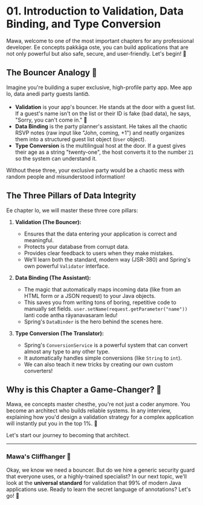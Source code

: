 # 01. Introduction to Validation, Data Binding, and Type Conversion

Mawa, welcome to one of the most important chapters for any professional developer. Ee concepts pakkāga oste, you can build applications that are not only powerful but also safe, secure, and user-friendly. Let's begin! 💪

## The Bouncer Analogy 🕺

Imagine you're building a super exclusive, high-profile party app. Mee app lo, data anedi party guests lantiది.
*   **Validation** is your app's bouncer. He stands at the door with a guest list. If a guest's name isn't on the list or their ID is fake (bad data), he says, "Sorry, you can't come in." 🚫
*   **Data Binding** is the party planner's assistant. He takes all the chaotic RSVP notes (raw input like "John, coming, +1") and neatly organizes them into a structured guest list object (`User` object).
*   **Type Conversion** is the multilingual host at the door. If a guest gives their age as a string "twenty-one", the host converts it to the number `21` so the system can understand it.

Without these three, your exclusive party would be a chaotic mess with random people and misunderstood information!

## The Three Pillars of Data Integrity

Ee chapter lo, we will master these three core pillars:

1.  **Validation (The Bouncer):**
    *   Ensures that the data entering your application is correct and meaningful.
    *   Protects your database from corrupt data.
    *   Provides clear feedback to users when they make mistakes.
    *   We'll learn both the standard, modern way (JSR-380) and Spring's own powerful `Validator` interface.

2.  **Data Binding (The Assistant):**
    *   The magic that automatically maps incoming data (like from an HTML form or a JSON request) to your Java objects.
    *   This saves you from writing tons of boring, repetitive code to manually set fields. `user.setName(request.getParameter("name"))` lanti code antha rāyanavasaram ledu!
    *   Spring's `DataBinder` is the hero behind the scenes here.

3.  **Type Conversion (The Translator):**
    *   Spring's `ConversionService` is a powerful system that can convert almost any type to any other type.
    *   It automatically handles simple conversions (like `String` to `int`).
    *   We can also teach it new tricks by creating our own custom converters!

## Why is this Chapter a Game-Changer? 🧠

Mawa, ee concepts master chesthe, you're not just a coder anymore. You become an architect who builds reliable systems. In any interview, explaining how you'd design a validation strategy for a complex application will instantly put you in the top 1%. 🚀

Let's start our journey to becoming that architect.

***

### Mawa's Cliffhanger 🧗

Okay, we know we need a bouncer. But do we hire a generic security guard that everyone uses, or a highly-trained specialist? In our next topic, we'll look at the **universal standard** for validation that 99% of modern Java applications use. Ready to learn the secret language of annotations? Let's go! 🤫
